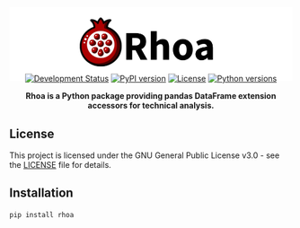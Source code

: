 <div align="center">
  <img src="Media/logo.png" alt="Rhoa Logo" width="960" style="margin-bottom: -30px;"/>

  [![Development Status](https://img.shields.io/badge/status-pre--alpha-red)](https://github.com/nainajnahO/Rhoa)
  [![PyPI version](https://img.shields.io/pypi/v/rhoa)](https://pypi.org/project/rhoa/)
  [![License](https://img.shields.io/pypi/l/rhoa)](https://github.com/nainajnahO/Rhoa/blob/main/LICENSE)
  [![Python versions](https://img.shields.io/pypi/pyversions/rhoa)](https://pypi.org/project/rhoa/)

  **Rhoa is a Python package providing pandas DataFrame extension accessors for technical analysis.**
</div>

## License

This project is licensed under the GNU General Public License v3.0 - see the [LICENSE](LICENSE) file for details.

## Installation

```bash
pip install rhoa
```
